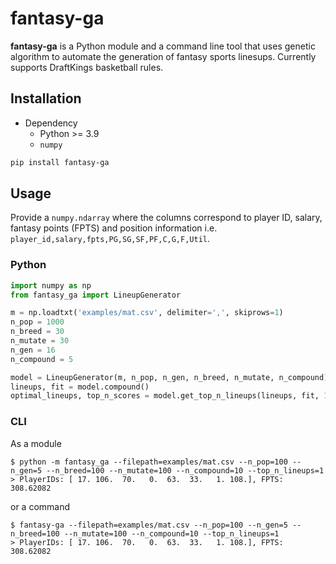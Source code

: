 # fantasy-ga
**fantasy-ga** is a Python module and a command line tool that uses genetic algorithm to automate the generation of fantasy sports linesups. Currently supports DraftKings basketball rules.
## Installation
 - Dependency
    - Python >= 3.9
    - `numpy`
```bash
pip install fantasy-ga
```

## Usage
Provide a `numpy.ndarray` where the columns correspond to player ID, salary, fantasy points (FPTS) and position information i.e. `player_id,salary,fpts,PG,SG,SF,PF,C,G,F,Util`.

### Python
```python
import numpy as np
from fantasy_ga import LineupGenerator

m = np.loadtxt('examples/mat.csv', delimiter=',', skiprows=1)
n_pop = 1000
n_breed = 30
n_mutate = 30
n_gen = 16
n_compound = 5

model = LineupGenerator(m, n_pop, n_gen, n_breed, n_mutate, n_compound)
lineups, fit = model.compound()
optimal_lineups, top_n_scores = model.get_top_n_lineups(lineups, fit, 1)
```

### CLI

As a module
```
$ python -m fantasy_ga --filepath=examples/mat.csv --n_pop=100 --n_gen=5 --n_breed=100 --n_mutate=100 --n_compound=10 --top_n_lineups=1
> PlayerIDs: [ 17. 106.  70.   0.  63.  33.   1. 108.], FPTS: 308.62082
```
or a command
```
$ fantasy-ga --filepath=examples/mat.csv --n_pop=100 --n_gen=5 --n_breed=100 --n_mutate=100 --n_compound=10 --top_n_lineups=1
> PlayerIDs: [ 17. 106.  70.   0.  63.  33.   1. 108.], FPTS: 308.62082
```